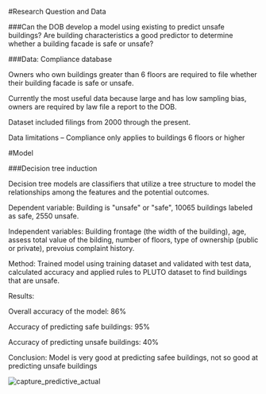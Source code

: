 #Research Question and Data

###Can the DOB develop a model using existing to predict unsafe buildings? Are building characteristics a good predictor to determine whether a building facade is safe or unsafe?

###Data: Compliance database

Owners who own buildings greater than 6 floors are required to file whether their building facade is safe or unsafe.

Currently the most useful data because large and has low sampling bias,  owners are required by law file a report to the DOB.

Dataset included filings from 2000 through the present.

Data limitations – Compliance only applies to buildings 6 floors or higher

#Model

###Decision tree induction

Decision tree models are  classifiers that utilize a tree structure to model the relationships among the features and the potential outcomes.

Dependent variable: Building is "unsafe" or "safe", 10065 buildings labeled as safe, 2550 unsafe.

Independent variables: Building frontage (the width of the building), age, assess total value of the bilding, number of floors, type of ownership (public or private), prevoius complaint history.

Method: Trained model using training dataset and validated with test data, calculated accuracy and applied rules to PLUTO dataset to find buildings that are unsafe.

Results: 

Overall accuracy of the model: 86%

Accuracy of predicting safe buildings: 95%

Accuracy of predicting unsafe buildings: 40%

Conclusion: Model is very good at predicting safee buildings, not so good at predicting unsafe buildings

![capture_predictive_actual](https://cloud.githubusercontent.com/assets/11237613/23081238/e63b5296-f521-11e6-8351-228ce96e1a0a.PNG)




